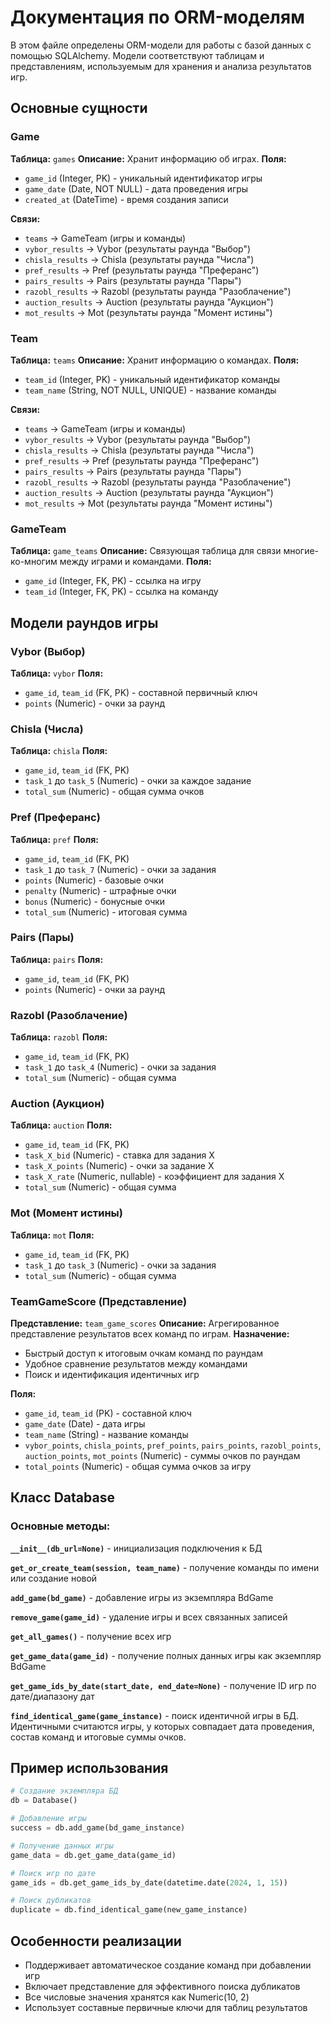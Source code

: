 # Документация по ORM-моделям

В этом файле определены ORM-модели для работы с базой данных с помощью SQLAlchemy. Модели соответствуют таблицам и представлениям, используемым для хранения и анализа результатов игр.

## Основные сущности

### Game
**Таблица:** `games`
**Описание:** Хранит информацию об играх.
**Поля:**

- `game_id` (Integer, PK) - уникальный идентификатор игры
- `game_date` (Date, NOT NULL) - дата проведения игры  
- `created_at` (DateTime) - время создания записи

**Связи:**

- `teams` → GameTeam (игры и команды)
- `vybor_results` → Vybor (результаты раунда "Выбор")
- `chisla_results` → Chisla (результаты раунда "Числа")
- `pref_results` → Pref (результаты раунда "Преферанс")
- `pairs_results` → Pairs (результаты раунда "Пары")
- `razobl_results` → Razobl (результаты раунда "Разоблачение")
- `auction_results` → Auction (результаты раунда "Аукцион")
- `mot_results` → Mot (результаты раунда "Момент истины")

### Team
**Таблица:** `teams`
**Описание:** Хранит информацию о командах.
**Поля:**

- `team_id` (Integer, PK) - уникальный идентификатор команды
- `team_name` (String, NOT NULL, UNIQUE) - название команды

**Связи:**

- `teams` → GameTeam (игры и команды)
- `vybor_results` → Vybor (результаты раунда "Выбор")
- `chisla_results` → Chisla (результаты раунда "Числа")
- `pref_results` → Pref (результаты раунда "Преферанс")
- `pairs_results` → Pairs (результаты раунда "Пары")
- `razobl_results` → Razobl (результаты раунда "Разоблачение")
- `auction_results` → Auction (результаты раунда "Аукцион")
- `mot_results` → Mot (результаты раунда "Момент истины")

### GameTeam
**Таблица:** `game_teams`
**Описание:** Связующая таблица для связи многие-ко-многим между играми и командами.
**Поля:**

- `game_id` (Integer, FK, PK) - ссылка на игру
- `team_id` (Integer, FK, PK) - ссылка на команду

## Модели раундов игры

### Vybor (Выбор)
**Таблица:** `vybor`
**Поля:**

- `game_id`, `team_id` (FK, PK) - составной первичный ключ
- `points` (Numeric) - очки за раунд

### Chisla (Числа)
**Таблица:** `chisla`
**Поля:**

- `game_id`, `team_id` (FK, PK)
- `task_1` до `task_5` (Numeric) - очки за каждое задание
- `total_sum` (Numeric) - общая сумма очков

### Pref (Преферанс)
**Таблица:** `pref`
**Поля:**

- `game_id`, `team_id` (FK, PK)
- `task_1` до `task_7` (Numeric) - очки за задания
- `points` (Numeric) - базовые очки
- `penalty` (Numeric) - штрафные очки
- `bonus` (Numeric) - бонусные очки
- `total_sum` (Numeric) - итоговая сумма

### Pairs (Пары)
**Таблица:** `pairs`
**Поля:**

- `game_id`, `team_id` (FK, PK)
- `points` (Numeric) - очки за раунд

### Razobl (Разоблачение)
**Таблица:** `razobl`
**Поля:**

- `game_id`, `team_id` (FK, PK)
- `task_1` до `task_4` (Numeric) - очки за задания
- `total_sum` (Numeric) - общая сумма

### Auction (Аукцион)
**Таблица:** `auction`
**Поля:**

- `game_id`, `team_id` (FK, PK)
- `task_X_bid` (Numeric) - ставка для задания X
- `task_X_points` (Numeric) - очки за задание X
- `task_X_rate` (Numeric, nullable) - коэффициент для задания X
- `total_sum` (Numeric) - общая сумма

### Mot (Момент истины)
**Таблица:** `mot`
**Поля:**

- `game_id`, `team_id` (FK, PK)
- `task_1` до `task_3` (Numeric) - очки за задания
- `total_sum` (Numeric) - общая сумма

### TeamGameScore (Представление)
**Представление:** `team_game_scores`
**Описание:** Агрегированное представление результатов всех команд по играм.
**Назначение:**

- Быстрый доступ к итоговым очкам команд по раундам
- Удобное сравнение результатов между командами
- Поиск и идентификация идентичных игр

**Поля:**
- `game_id`, `team_id` (PK) - составной ключ
- `game_date` (Date) - дата игры
- `team_name` (String) - название команды
- `vybor_points`, `chisla_points`, `pref_points`, `pairs_points`, `razobl_points`, `auction_points`, `mot_points` (Numeric) - суммы очков по раундам
- `total_points` (Numeric) - общая сумма очков за игру

## Класс Database

### Основные методы:

**`__init__(db_url=None)`** - инициализация подключения к БД

**`get_or_create_team(session, team_name)`** - получение команды по имени или создание новой

**`add_game(bd_game)`** - добавление игры из экземпляра BdGame

**`remove_game(game_id)`** - удаление игры и всех связанных записей

**`get_all_games()`** - получение всех игр

**`get_game_data(game_id)`** - получение полных данных игры как экземпляр BdGame

**`get_game_ids_by_date(start_date, end_date=None)`** - получение ID игр по дате/диапазону дат

**`find_identical_game(game_instance)`** - поиск идентичной игры в БД. Идентичными считаются игры, у которых совпадает дата проведения, состав команд и итоговые суммы очков.

## Пример использования

```python
# Создание экземпляра БД
db = Database()

# Добавление игры
success = db.add_game(bd_game_instance)

# Получение данных игры
game_data = db.get_game_data(game_id)

# Поиск игр по дате
game_ids = db.get_game_ids_by_date(datetime.date(2024, 1, 15))

# Поиск дубликатов
duplicate = db.find_identical_game(new_game_instance)
```

## Особенности реализации

- Поддерживает автоматическое создание команд при добавлении игр
- Включает представление для эффективного поиска дубликатов
- Все числовые значения хранятся как Numeric(10, 2)
- Использует составные первичные ключи для таблиц результатов